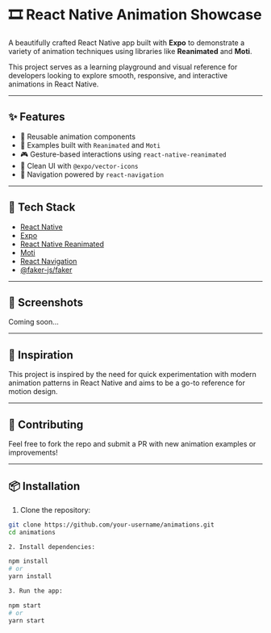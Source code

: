 # 🎞️ React Native Animation Showcase

A beautifully crafted React Native app built with **Expo** to demonstrate a variety of animation techniques using libraries like **Reanimated** and **Moti**.

This project serves as a learning playground and visual reference for developers looking to explore smooth, responsive, and interactive animations in React Native.

---

## ✨ Features

- 🔁 Reusable animation components  
- 🎯 Examples built with `Reanimated` and `Moti`  
- 🎮 Gesture-based interactions using `react-native-reanimated`  
- 🎨 Clean UI with `@expo/vector-icons`  
- 📱 Navigation powered by `react-navigation`  

---

## 🚀 Tech Stack

- [React Native](https://reactnative.dev/)
- [Expo](https://expo.dev/)
- [React Native Reanimated](https://docs.swmansion.com/react-native-reanimated/)
- [Moti](https://moti.fyi/)
- [React Navigation](https://reactnavigation.org/)
- [@faker-js/faker](https://www.npmjs.com/package/@faker-js/faker)

---

## 📸 Screenshots
Coming soon...

---

## 🧠 Inspiration
This project is inspired by the need for quick experimentation with modern animation patterns in React Native and aims to be a go-to reference for motion design.

---

## 🙌 Contributing
Feel free to fork the repo and submit a PR with new animation examples or improvements!

---

## 📦 Installation

1. Clone the repository:

```bash
git clone https://github.com/your-username/animations.git
cd animations

2. Install dependencies:

npm install
# or
yarn install

3. Run the app:

npm start
# or
yarn start
